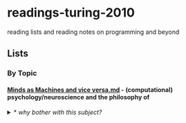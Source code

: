 # readings-turing-2010
reading lists and reading notes on programming and beyond

## Lists 

### By Topic
#### [Minds as Machines and vice versa.md](https://github.com/kellydinneen/readings-turing-2010/blob/master/Minds%20as%20Machines%20and%20vice%20versa.md) - (computational) psychology/neuroscience and the philosophy of
<details>
	<p align="right"> <summary> * <i>why bother with this subject?</i> </summary> </p> 
	<br>
<ul>
<li><U>how can learn from the human mind to build better software?</U></li>
	<ul>
	<li>how can we (and should we) model computers on ourselves?</li>
	<li>how can we avoid the pitfalls of human psychology when designing computer 'psychologies'</li>
	<li>does framing software as psychology help us or hurt us as designers?</li>	
	</ul>	
<li><U>how can we build software that is better for the human mind</U></li>
	<ul>
	<li>how is the technology we use contributing to our wellbeing, planting new epistemic habits, changing the way we think</li>
	<li>what can psychology + neuroscience tell us about how can we do better for users</li>
	<li>how can we augment + fill in the gaps of human capacities rather than merely replicating + replacing them</li>	
	</ul>		
<li>how can understanding of computers enhance our understanding of the mind</li>
	<ul>
	<li>what can psychologists/neuroscientists learn from programmers and computer scientists about the nature of information and thought</li>	
	</ul>		
<li>how can software be used as a tool in behavioral science research</li>
	<ul>
	<li>for modelling of neural function, decision making, social interaction</li>
	<li>for data processing</li>
	<li>for data collection (e.g. scaled, web hosted surveys and digital experiments)</li>	
	<li>for communication and education</li>	
	</ul>		
<li>what should we think about AI?</li>
	<ul>
	<li>what is there to be afraid of?</li>
	<li>what kind of control do we have over the future?</li>
	</ul>
</ul>
	
</details>

